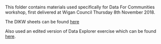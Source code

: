 This folder contains materials used specifically for Data For Communities workshop, first delivered at Wigan Council Thursday 8th November 2018.

The DIKW sheets can be found [here](https://github.com/OpenDataManchester/training-and-resources/blob/master/dikw/ODM%20360%20Data%20expedition%20DIKW.pdf)

Also used an edited version of Data Explorer exercise which can be found [here](https://github.com/OpenDataManchester/training-and-resources/tree/master/data-explorer). 
